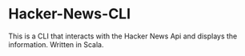 # Hacker-News-CLI
This is a CLI that interacts with the Hacker News Api and displays the information. Written in Scala.
